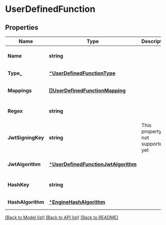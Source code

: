# UserDefinedFunction

## Properties
Name | Type | Description | Notes
------------ | ------------- | ------------- | -------------
**Name** | **string** |  | [optional] [default to null]
**Type_** | [***UserDefinedFunctionType**](UserDefinedFunctionType.md) |  | [default to null]
**Mappings** | [**[]UserDefinedFunctionMapping**](UserDefinedFunctionMapping.md) |  | [optional] [default to null]
**Regex** | **string** |  | [optional] [default to null]
**JwtSigningKey** | **string** | This property is not supported yet | [optional] [default to null]
**JwtAlgorithm** | [***UserDefinedFunctionJwtAlgorithm**](UserDefinedFunction_JwtAlgorithm.md) |  | [optional] [default to null]
**HashKey** | **string** |  | [optional] [default to null]
**HashAlgorithm** | [***EngineHashAlgorithm**](EngineHashAlgorithm.md) |  | [default to null]

[[Back to Model list]](../README.md#documentation-for-models) [[Back to API list]](../README.md#documentation-for-api-endpoints) [[Back to README]](../README.md)


